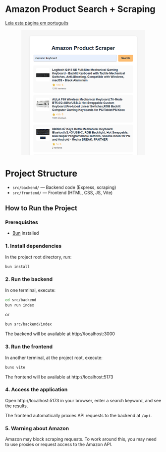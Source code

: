 # Amazon Product Search + Scraping
[Leia esta página em português](./README.md)

<p align="center">
  <img src="assets/screenshot.png" alt="Application Screenshot" width="400"/>
</p>



# Project Structure

- `src/backend/` — Backend code (Express, scraping)
- `src/frontend/` — Frontend (HTML, CSS, JS, Vite)

## How to Run the Project

### Prerequisites
- [Bun](https://bun.sh/) installed

### 1. Install dependencies
In the project root directory, run:
```sh
bun install
```

### 2. Run the backend
In one terminal, execute:
```sh
cd src/backend
bun run index
```
or
```sh
bun src/backend/index
```
The backend will be available at http://localhost:3000

### 3. Run the frontend
In another terminal, at the project root, execute:
```sh
bunx vite
```
The frontend will be available at http://localhost:5173

### 4. Access the application
Open http://localhost:5173 in your browser, enter a search keyword, and see the results.

The frontend automatically proxies API requests to the backend at `/api`.

### 5. Warning about Amazon
Amazon may block scraping requests. To work around this, you may need to use proxies or request access to the Amazon API.
